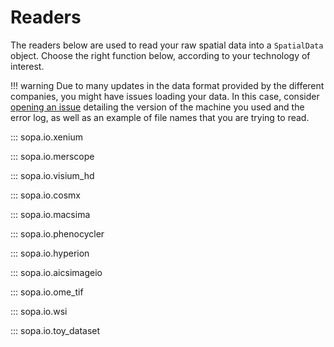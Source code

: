 # Readers

The readers below are used to read your raw spatial data into a `SpatialData` object. Choose the right function below, according to your technology of interest.

!!! warning
    Due to many updates in the data format provided by the different companies, you might have issues loading your data. In this case, consider [opening an issue](https://github.com/gustaveroussy/sopa/issues) detailing the version of the machine you used and the error log, as well as an example of file names that you are trying to read.

::: sopa.io.xenium

::: sopa.io.merscope

::: sopa.io.visium_hd

::: sopa.io.cosmx

::: sopa.io.macsima

::: sopa.io.phenocycler

::: sopa.io.hyperion

::: sopa.io.aicsimageio

::: sopa.io.ome_tif

::: sopa.io.wsi

::: sopa.io.toy_dataset
